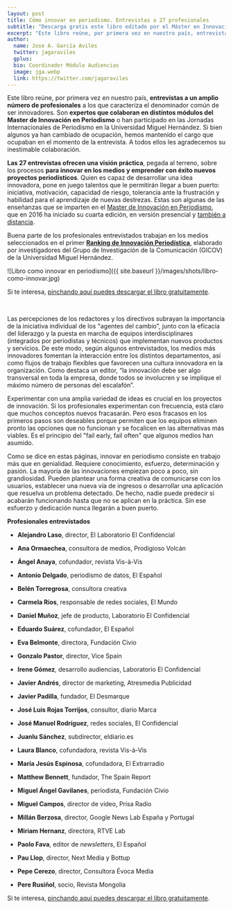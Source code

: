 ```yaml
---
layout: post
title: Cómo innovar en periodismo. Entrevistas a 27 profesionales
subtitle: "Descarga gratis este libro editado por el Máster en Innovación en Periodismo"
excerpt: "Este libro reúne, por primera vez en nuestro país, entrevistas a un amplio número de profesionales a los que caracteriza el denominador común de ser innovadores. Son expertos que colaboran en distintos módulos del Master de Innovación en Periodismo o han participado en las Jornadas Internacionales de Periodismo en la Universidad Miguel Hernández. Si bien algunos ya han cambiado de ocupación, hemos mantenido el cargo que ocupaban en el momento de la entrevista. A todos ellos les agradecemos su inestimable colaboración."
author:
  name: Jose A. García Avilés
  twitter: jagaraviles
  gplus:  
  bio: Coordinador Módulo Audiencias
  image: jga.webp
  link: https://twitter.com/jagaraviles
---
```

Este libro reúne, por primera vez en nuestro país, **entrevistas a un amplio número de profesionales** a los que caracteriza el denominador común de ser innovadores. Son **expertos que colaboran en distintos módulos del Master de Innovación en Periodismo** o han participado en las Jornadas Internacionales de Periodismo en la Universidad Miguel Hernández. Si bien algunos ya han cambiado de ocupación, hemos mantenido el cargo que ocupaban en el momento de la entrevista. A todos ellos les agradecemos su inestimable colaboración.

**Las 27 entrevistas ofrecen una visión práctica**, pegada al terreno, sobre los procesos **para innovar en los medios y emprender con éxito nuevos proyectos periodísticos**. Quien es capaz de desarrollar una idea innovadora, pone en juego talentos que le permitirán llegar a buen puerto: iniciativa, motivación, capacidad de riesgo, tolerancia ante la frustración y habilidad para el aprendizaje de nuevas destrezas. Estas son algunas de las enseñanzas que se imparten en el [Master de Innovación en Periodismo](http://mip.umh.es/), que en 2016 ha iniciado su cuarta edición, en versión presencial y [también a distancia](http://mipx.edx.umh.es/).

Buena parte de los profesionales entrevistados trabajan en los medios seleccionados en el primer **[Ranking de Innovación Periodística](http://mip.umh.es/ranking/)**, elaborado por investigadores del Grupo de Investigación de la Comunicación (GICOV) de la Universidad Miguel Hernández.

![Libro como innovar en periodismo]({{ site.baseurl }}/images/shots/libro-como-innovar.jpg)

Si te interesa, [pinchando aquí puedes descargar el libro gratuitamente](https://forms.gle/mjAmw89FPzrnK1Gj9).

<br>

Las percepciones de los redactores y los directivos subrayan la importancia de la iniciativa individual de los "agentes del cambio", junto con la eficacia del liderazgo y la puesta en marcha de equipos interdisciplinares (integrados por periodistas y técnicos) que implementan nuevos productos y servicios. De este modo, según algunos entrevistados, los medios más innovadores fomentan la interacción entre los distintos departamentos, así como flujos de trabajo flexibles que favorecen una cultura innovadora en la organización. Como destaca un editor, “la innovación debe ser algo transversal en toda la empresa, donde todos se involucren y se implique el máximo número de personas del escalafón”.

Experimentar con una amplia variedad de ideas es crucial en los proyectos de innovación. Si los profesionales experimentan con frecuencia, está claro que muchos conceptos nuevos fracasarán. Pero esos fracasos en los primeros pasos son deseables porque permiten que los equipos eliminen pronto las opciones que no funcionan y se focalicen en las alternativas más viables. Es el principio del "fail early, fail often" que algunos medios han asumido.

Como se dice en estas páginas, innovar en periodismo consiste en trabajo más que en genialidad. Requiere conocimiento, esfuerzo, determinación y pasión. La mayoría de las innovaciones empiezan poco a poco, sin grandiosidad. Pueden plantear una forma creativa de comunicarse con los usuarios, establecer una nueva vía de ingresos o desarrollar una aplicación que resuelva un problema detectado. De hecho, nadie puede predecir si acabarán funcionando hasta que no se aplican en la práctica. Sin ese esfuerzo y dedicación nunca llegarán a buen puerto.
 

**Profesionales entrevistados**

* **Alejandro Laso**, director, El Laboratorio El Confidencial                    	

* **Ana Ormaechea**, consultora de medios, Prodigioso Volcán                	

* **Ángel Anaya**, cofundador, revista Vis-à-Vis                                             	

* **Antonio Delgado**, periodismo de datos, El Español                               	

* **Belén Torregrosa**, consultora creativa                                                     	

* **Carmela Ríos**, responsable de redes sociales, El Mundo

* **Daniel Muñoz**, jefe de producto, Laboratorio El Confidencial

* **Eduardo Suárez**, cofundador, El Español

* **Eva Belmonte**, directora, Fundación Civio

* **Gonzalo Pastor**, director, Vice Spain

* **Irene Gómez**, desarrollo audiencias, Laboratorio El Confidencial

* **Javier Andrés**, director de marketing, Atresmedia Publicidad

* **Javier Padilla**, fundador, El Desmarque

* **José Luis Rojas Torrijos**, consultor, diario Marca

* **José Manuel Rodríguez**, redes sociales, El Confidencial

* **Juanlu Sánchez**, subdirector, eldiario.es

* **Laura Blanco**, cofundadora, revista Vis-à-Vis

* **María Jesús Espinosa**, cofundadora, El Extrarradio

* **Matthew Bennett**, fundador, The Spain Report

* **Miguel Ángel Gavilanes**, periodista, Fundación Civio

* **Miguel Campos**, director de vídeo, Prisa Radio

* **Millán Berzosa**, director, Google News Lab España y Portugal

* **Miriam Hernanz**, directora, RTVE Lab

* **Paolo Fava**, editor de _newsletters_, El Español

* **Pau Llop**, director, Next Media y Bottup

* **Pepe Cerezo**, director, Consultora Évoca Media

* **Pere Rusiñol**, socio, Revista Mongolia
 

 Si te interesa, [pinchando aquí puedes descargar el libro gratuitamente](https://forms.gle/mjAmw89FPzrnK1Gj9).



